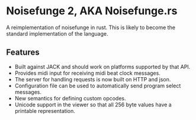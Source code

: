 # Noisefunge 2, AKA Noisefunge.rs

A reimplementation of noisefunge in rust. This is likely to become the
standard implementation of the language.

## Features
 * Built against JACK and should work on platforms supported by that API.
 * Provides midi input for receiving midi beat clock messages.
 * The server for handling requests is now built on HTTP and json.
 * Configuration file can be used to automatically send program select messages.
 * New semantics for defining custom opcodes.
 * Unicode support in the viewer so that all 256 byte values have a printable representation.
